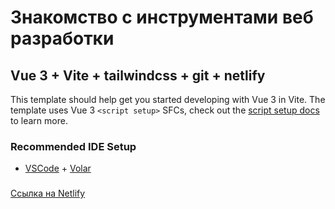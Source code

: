 # Знакомство с инструментами веб разработки

## Vue 3 + Vite + tailwindcss + git + netlify

This template should help get you started developing with Vue 3 in Vite. The template uses Vue 3 `<script setup>` SFCs, check out the [script setup docs](https://v3.vuejs.org/api/sfc-script-setup.html#sfc-script-setup) to learn more.

### Recommended IDE Setup

- [VSCode](https://code.visualstudio.com/) + [Volar](https://marketplace.visualstudio.com/items?itemName=johnsoncodehk.volar)


###
[Ссылка на Netlify](https://sleepy-golick-dfe0e2.netlify.app/)
